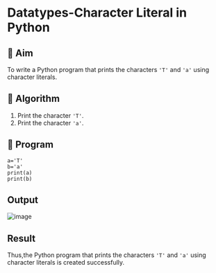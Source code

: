 # Datatypes-Character Literal in Python

## 🎯 Aim
To write a Python program that prints the characters `'T'` and `'a'` using character literals.

## 🧠 Algorithm
1. Print the character `'T'`.
2. Print the character `'a'`.

## 🧾 Program
```
a='T'
b='a'
print(a)
print(b)
```

## Output
![image](https://github.com/user-attachments/assets/46c885d6-3cb6-4006-b3be-08d97d86236d)


## Result
Thus,the Python program that prints the characters `'T'` and `'a'` using character literals is created successfully.
